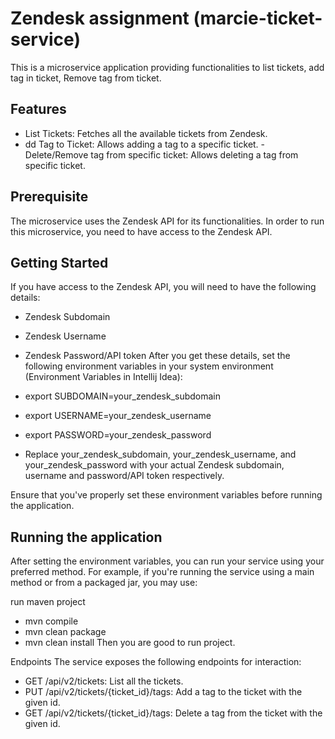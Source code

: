 # Zendesk assignment (marcie-ticket-service)
This is a microservice application providing functionalities to list tickets, add tag in ticket, Remove tag from ticket.


## Features
- List Tickets: Fetches all the available tickets from Zendesk.
- dd Tag to Ticket: Allows adding a tag to a specific ticket.
-Delete/Remove tag from specific ticket: Allows deleting a tag from specific ticket.


## Prerequisite
The microservice uses the Zendesk API for its functionalities. In order to run this microservice, you need to have access to the Zendesk API.




## Getting Started
If you have access to the Zendesk API, you will need to have the following details:

- Zendesk Subdomain
- Zendesk Username
- Zendesk Password/API token
After you get these details, set the following environment variables in your system environment (Environment Variables in Intellij Idea):

- export SUBDOMAIN=your_zendesk_subdomain
- export USERNAME=your_zendesk_username
- export PASSWORD=your_zendesk_password
- Replace your_zendesk_subdomain, your_zendesk_username, and your_zendesk_password with your actual Zendesk subdomain, username and password/API token respectively.

Ensure that you've properly set these environment variables before running the application.


## Running the application
After setting the environment variables, you can run your service using your preferred method. For example, if you're running the service using a main method or from a packaged jar, you may use:

run maven project

- mvn compile
- mvn clean package
- mvn clean install
Then you are good to run project.

Endpoints
The service exposes the following endpoints for interaction:

- GET /api/v2/tickets: List all the tickets.
- PUT /api/v2/tickets/{ticket_id}/tags: Add a tag to the ticket with the given id.
- GET /api/v2/tickets/{ticket_id}/tags: Delete a tag from the ticket with the given id.